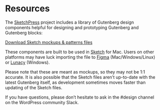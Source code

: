 # Resources

The [SketchPress](https://github.com/10up/SketchPress) project includes a library of Gutenberg design components helpful for designing and prototyping Gutenberg and Gutenberg blocks:

[Download Sketch mockups & patterns files](https://github.com/10up/SketchPress)

These components are built to be used in [Sketch](https://www.sketchapp.com) for Mac. Users on other platforms may have luck importing the file to [Figma](https://www.figma.com) (Mac/Windows/Linux) or [Lunacy](https://icons8.com/lunacy) (Windows).

Please note that these are meant as mockups, so they may not be 1:1 accurate. It is also possible that the Sketch files aren’t up-to-date with the latest Gutenberg itself, as development sometimes moves faster than updating of the Sketch files.

If you have questions, please don’t hesitate to ask in the #design channel on the WordPress community Slack.
